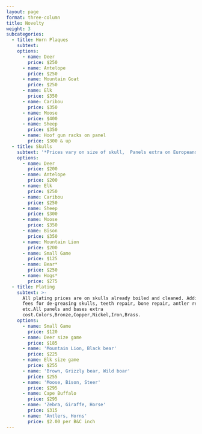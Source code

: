 ```yaml
---
layout: page
format: three-column
title: Novelty
weight: 3
subcategories:
  - title: Horn Plaques
    subtext:
    options:
      - name: Deer
        price: $250
      - name: Antelope
        price: $250
      - name: Mountain Goat
        price: $250
      - name: Elk
        price: $350
      - name: Caribou
        price: $350
      - name: Moose
        price: $400
      - name: Sheep
        price: $350
      - name: Hoof gun racks on panel
        price: $300 & up
  - title: Skulls
    subtext: '*Prices vary on size of skull,  Panels extra on Europeans'
    options:
      - name: Deer
        price: $200
      - name: Antelope
        price: $200
      - name: Elk
        price: $250
      - name: Caribou
        price: $250
      - name: Sheep
        price: $300
      - name: Moose
        price: $350
      - name: Bison
        price: $350
      - name: Mountain Lion
        price: $200
      - name: Small Game
        price: $125
      - name: Bear*
        price: $250
      - name: Hogs*
        price: $275
  - title: Plating
    subtext: >-
      All plating prices are on skulls already boiled and cleaned. Additional
      fees for de-greasing skulls, teeth repair, bone repair, antler repairs
      etc.All panels and bases extra
      cost.Colors,Bronze,Copper,Nickel,Iron,Brass.
    options:
      - name: Small Game
        price: $120
      - name: Deer size game
        price: $185
      - name: 'Mountain Lion, Black bear'
        price: $225
      - name: Elk size game
        price: $255
      - name: 'Brown, Grizzly bear, Wild boar'
        price: $255
      - name: 'Moose, Bison, Steer'
        price: $295
      - name: Cape Buffalo
        price: $295
      - name: 'Zebra, Giraffe, Horse'
        price: $315
      - name: 'Antlers, Horns'
        price: $2.00 per B&C inch
---
```


